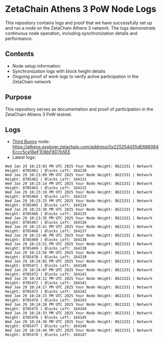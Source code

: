 # ZetaChain Athens 3 PoW Node Logs
This repository contains logs and proof that we have successfully set up and run a node on the ZetaChain Athens 3 network. The logs demonstrate continuous node operation, including synchronization details and performance.

## Contents
- Node setup information
- Synchronization logs with block height details
- Ongoing proof of work logs to verify active participation in the ZetaChain network

## Purpose
This repository serves as documentation and proof of participation in the ZetaChain Athens 3 PoW testnet.

## Logs

- [Third Bunny](https://thirdbunny.xyz/) node: https://athens.explorer.zetachain.com/address/0x225254d35dE666064Eccc5ce16eF1D8bF8D7b5EE
- Latest logs:
```
Wed Jan 29 10:23:03 PM UTC 2025 Your Node Height: 8621331 | Network Height: 8785461 | Blocks Left: 164130
Wed Jan 29 10:23:09 PM UTC 2025 Your Node Height: 8621331 | Network Height: 8785462 | Blocks Left: 164131
Wed Jan 29 10:23:14 PM UTC 2025 Your Node Height: 8621331 | Network Height: 8785463 | Blocks Left: 164132
Wed Jan 29 10:23:19 PM UTC 2025 Your Node Height: 8621331 | Network Height: 8785464 | Blocks Left: 164133
Wed Jan 29 10:23:25 PM UTC 2025 Your Node Height: 8621331 | Network Height: 8785465 | Blocks Left: 164134
Wed Jan 29 10:23:30 PM UTC 2025 Your Node Height: 8621331 | Network Height: 8785466 | Blocks Left: 164135
Wed Jan 29 10:23:35 PM UTC 2025 Your Node Height: 8621331 | Network Height: 8785467 | Blocks Left: 164136
Wed Jan 29 10:23:41 PM UTC 2025 Your Node Height: 8621331 | Network Height: 8785468 | Blocks Left: 164137
Wed Jan 29 10:23:46 PM UTC 2025 Your Node Height: 8621331 | Network Height: 8785469 | Blocks Left: 164138
Wed Jan 29 10:23:51 PM UTC 2025 Your Node Height: 8621331 | Network Height: 8785469 | Blocks Left: 164138
Wed Jan 29 10:23:56 PM UTC 2025 Your Node Height: 8621331 | Network Height: 8785470 | Blocks Left: 164139
Wed Jan 29 10:24:02 PM UTC 2025 Your Node Height: 8621331 | Network Height: 8785471 | Blocks Left: 164140
Wed Jan 29 10:24:07 PM UTC 2025 Your Node Height: 8621331 | Network Height: 8785472 | Blocks Left: 164141
Wed Jan 29 10:24:12 PM UTC 2025 Your Node Height: 8621331 | Network Height: 8785472 | Blocks Left: 164141
Wed Jan 29 10:24:17 PM UTC 2025 Your Node Height: 8621331 | Network Height: 8785473 | Blocks Left: 164142
Wed Jan 29 10:24:23 PM UTC 2025 Your Node Height: 8621331 | Network Height: 8785474 | Blocks Left: 164143
Wed Jan 29 10:24:28 PM UTC 2025 Your Node Height: 8621331 | Network Height: 8785475 | Blocks Left: 164144
Wed Jan 29 10:24:33 PM UTC 2025 Your Node Height: 8621331 | Network Height: 8785476 | Blocks Left: 164145
Wed Jan 29 10:24:38 PM UTC 2025 Your Node Height: 8621331 | Network Height: 8785477 | Blocks Left: 164146
Wed Jan 29 10:24:44 PM UTC 2025 Your Node Height: 8621331 | Network Height: 8785478 | Blocks Left: 164147
```
